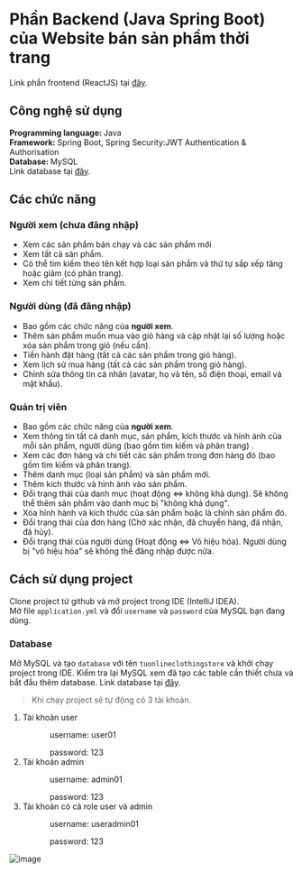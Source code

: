 # Phần Backend (Java Spring Boot) của Website bán sản phẩm thời trang

Link phần frontend (ReactJS) tại [đây](https://github.com/PhanCongTu/TuOnlineClothingStore-FrontEnd.git).

## Công nghệ sử dụng
<b>Programming language: </b>  Java \
<b>Framework: </b>Spring Boot, Spring Security:JWT Authentication & Authorisation \
<b>Database: </b>MySQL \
Link database tại [đây](https://drive.google.com/drive/folders/1Yu9GulWogS1nZt-2qiEnA8HxLjJZ2bll?usp=sharing).
## Các chức năng
### Người xem (chưa đăng nhập)
- Xem các sản phẩm bán chạy và các sản phẩm mới
- Xem tất cả sản phẩm.
- Có thể tìm kiếm theo tên kết hợp loại sản phẩm và thứ tự sắp xếp tăng hoặc giảm (có phân trang).
- Xem chi tiết từng sản phẩm.
### Người dùng (đã đăng nhập)
- Bao gồm các chức năng của <b>người xem</b>.
- Thêm sản phẩm muốn mua vào giỏ hàng và cập nhật lại số lượng hoặc xóa sản phẩm trong giỏ (nếu cần).
- Tiến hành đặt hàng (tất cả các sản phẩm trong giỏ hàng).
- Xem lịch sử mua hàng (tất cả các sản phẩm trong giỏ hàng).
- Chỉnh sửa thông tin cá nhân (avatar, họ và tên, số điện thoại, email và mật khẩu).
### Quản trị viên
- Bao gồm các chức năng của <b>người xem</b>.
- Xem thông tin tất cả danh mục, sản phẩm, kích thước và hỉnh ảnh của mỗi sản phẩm, người dùng (bao gồm tìm kiếm và phân trang) .
- Xem các đơn hàng và chi tiết các sản phẩm trong đơn hàng đó (bao gồm tìm kiếm và phân trang).
- Thêm danh mục (loại sản phẩm) và sản phẩm mới.
- Thêm kích thước và hình ảnh vào sản phẩm.
- Đổi trạng thái của danh mục (hoạt động <=> không khả dụng). Sẽ không thể thêm sản phẩm vào danh mục bị "không khả dụng".
- Xóa hỉnh hành và kích thước của sản phẩm hoặc là chính sản phẩm đó.
- Đổi trạng thái của đơn hàng (Chờ xác nhận, đã chuyển hàng, đã nhận, đã hủy).
- Đổi trạng thái của người dùng (Hoạt động <=> Vô hiệu hóa). Người dùng bị "vô hiệu hóa" sẽ không thể đăng nhập được nữa.
## Cách sử dụng project
Clone project từ github và mở project trong IDE (IntelliJ IDEA).\
Mở file `application.yml` và đổi `username` và `password` của MySQL bạn đang dùng.
### Database
Mở MySQL và tạo `database` với tên `tuonlineclothingstore` và khởi chạy project trong IDE.
Kiểm tra lại MySQL xem đã tạo các table cần thiết chưa và bắt đầu thêm database.
Link database tại [đây](https://drive.google.com/drive/folders/1Yu9GulWogS1nZt-2qiEnA8HxLjJZ2bll?usp=sharing).

> Khi chạy project sẽ tự động có 3 tài khoản.

<ol>
  <li>Tài khoản user
    <ol>
      <ul>username: user01 </ul>
      <ul>password: 123</ul>
    </ol>
  </li>
<li>Tài khoản admin
    <ol>
      <ul>username: admin01</ul>
      <ul>password: 123</ul>
    </ol>
  </li>
<li>Tài khoản có cả role user và admin
    <ol>
      <ul>username: useradmin01</ul>
      <ul>password: 123</ul>
    </ol>
  </li>
</ol>

![image](https://github.com/PhanCongTu/OnlineClothingStore-BackEnd/assets/94525644/51550b78-c7c9-4687-8040-bcdf015dce2f)

